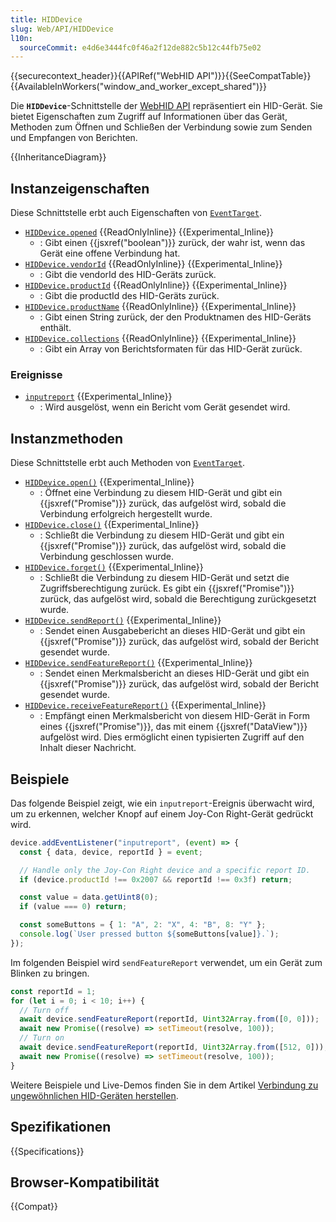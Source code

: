 ```yaml
---
title: HIDDevice
slug: Web/API/HIDDevice
l10n:
  sourceCommit: e4d6e3444fc0f46a2f12de882c5b12c44fb75e02
---
```


{{securecontext_header}}{{APIRef("WebHID API")}}{{SeeCompatTable}}{{AvailableInWorkers("window_and_worker_except_shared")}}

Die **`HIDDevice`**-Schnittstelle der [WebHID API](/de/docs/Web/API/WebHID_API) repräsentiert ein HID-Gerät. Sie bietet Eigenschaften zum Zugriff auf Informationen über das Gerät, Methoden zum Öffnen und Schließen der Verbindung sowie zum Senden und Empfangen von Berichten.

{{InheritanceDiagram}}

## Instanzeigenschaften

Diese Schnittstelle erbt auch Eigenschaften von [`EventTarget`](/de/docs/Web/API/EventTarget).

- [`HIDDevice.opened`](/de/docs/Web/API/HIDDevice/opened) {{ReadOnlyInline}} {{Experimental_Inline}}
  - : Gibt einen {{jsxref("boolean")}} zurück, der wahr ist, wenn das Gerät eine offene Verbindung hat.
- [`HIDDevice.vendorId`](/de/docs/Web/API/HIDDevice/vendorId) {{ReadOnlyInline}} {{Experimental_Inline}}
  - : Gibt die vendorId des HID-Geräts zurück.
- [`HIDDevice.productId`](/de/docs/Web/API/HIDDevice/productId) {{ReadOnlyInline}} {{Experimental_Inline}}
  - : Gibt die productId des HID-Geräts zurück.
- [`HIDDevice.productName`](/de/docs/Web/API/HIDDevice/productName) {{ReadOnlyInline}} {{Experimental_Inline}}
  - : Gibt einen String zurück, der den Produktnamen des HID-Geräts enthält.
- [`HIDDevice.collections`](/de/docs/Web/API/HIDDevice/collections) {{ReadOnlyInline}} {{Experimental_Inline}}
  - : Gibt ein Array von Berichtsformaten für das HID-Gerät zurück.

### Ereignisse

- [`inputreport`](/de/docs/Web/API/HIDDevice/inputreport_event) {{Experimental_Inline}}
  - : Wird ausgelöst, wenn ein Bericht vom Gerät gesendet wird.

## Instanzmethoden

Diese Schnittstelle erbt auch Methoden von [`EventTarget`](/de/docs/Web/API/EventTarget).

- [`HIDDevice.open()`](/de/docs/Web/API/HIDDevice/open) {{Experimental_Inline}}
  - : Öffnet eine Verbindung zu diesem HID-Gerät und gibt ein {{jsxref("Promise")}} zurück, das aufgelöst wird, sobald die Verbindung erfolgreich hergestellt wurde.
- [`HIDDevice.close()`](/de/docs/Web/API/HIDDevice/close) {{Experimental_Inline}}
  - : Schließt die Verbindung zu diesem HID-Gerät und gibt ein {{jsxref("Promise")}} zurück, das aufgelöst wird, sobald die Verbindung geschlossen wurde.
- [`HIDDevice.forget()`](/de/docs/Web/API/HIDDevice/forget) {{Experimental_Inline}}
  - : Schließt die Verbindung zu diesem HID-Gerät und setzt die Zugriffsberechtigung zurück. Es gibt ein {{jsxref("Promise")}} zurück, das aufgelöst wird, sobald die Berechtigung zurückgesetzt wurde.
- [`HIDDevice.sendReport()`](/de/docs/Web/API/HIDDevice/sendReport) {{Experimental_Inline}}
  - : Sendet einen Ausgabebericht an dieses HID-Gerät und gibt ein {{jsxref("Promise")}} zurück, das aufgelöst wird, sobald der Bericht gesendet wurde.
- [`HIDDevice.sendFeatureReport()`](/de/docs/Web/API/HIDDevice/sendFeatureReport) {{Experimental_Inline}}
  - : Sendet einen Merkmalsbericht an dieses HID-Gerät und gibt ein {{jsxref("Promise")}} zurück, das aufgelöst wird, sobald der Bericht gesendet wurde.
- [`HIDDevice.receiveFeatureReport()`](/de/docs/Web/API/HIDDevice/receiveFeatureReport) {{Experimental_Inline}}
  - : Empfängt einen Merkmalsbericht von diesem HID-Gerät in Form eines {{jsxref("Promise")}}, das mit einem {{jsxref("DataView")}} aufgelöst wird. Dies ermöglicht einen typisierten Zugriff auf den Inhalt dieser Nachricht.

## Beispiele

Das folgende Beispiel zeigt, wie ein `inputreport`-Ereignis überwacht wird, um zu erkennen, welcher Knopf auf einem Joy-Con Right-Gerät gedrückt wird.

```js
device.addEventListener("inputreport", (event) => {
  const { data, device, reportId } = event;

  // Handle only the Joy-Con Right device and a specific report ID.
  if (device.productId !== 0x2007 && reportId !== 0x3f) return;

  const value = data.getUint8(0);
  if (value === 0) return;

  const someButtons = { 1: "A", 2: "X", 4: "B", 8: "Y" };
  console.log(`User pressed button ${someButtons[value]}.`);
});
```

Im folgenden Beispiel wird `sendFeatureReport` verwendet, um ein Gerät zum Blinken zu bringen.

```js
const reportId = 1;
for (let i = 0; i < 10; i++) {
  // Turn off
  await device.sendFeatureReport(reportId, Uint32Array.from([0, 0]));
  await new Promise((resolve) => setTimeout(resolve, 100));
  // Turn on
  await device.sendFeatureReport(reportId, Uint32Array.from([512, 0]));
  await new Promise((resolve) => setTimeout(resolve, 100));
}
```

Weitere Beispiele und Live-Demos finden Sie in dem Artikel [Verbindung zu ungewöhnlichen HID-Geräten herstellen](https://developer.chrome.com/docs/capabilities/hid).

## Spezifikationen

{{Specifications}}

## Browser-Kompatibilität

{{Compat}}
